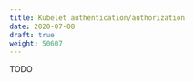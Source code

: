 ```yaml
---
title: Kubelet authentication/authorization
date: 2020-07-08
draft: true
weight: 50607
---
```

TODO
